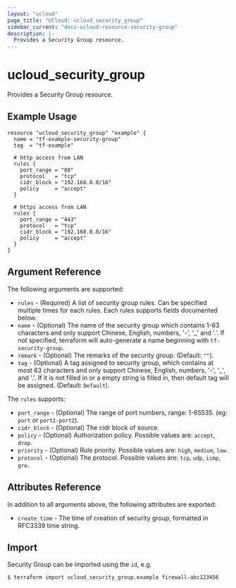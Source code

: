 ```yaml
---
layout: "ucloud"
page_title: "UCloud: ucloud_security_group"
sidebar_current: "docs-ucloud-resource-security-group"
description: |-
  Provides a Security Group resource.
---
```


# ucloud_security_group

Provides a Security Group resource.

## Example Usage

```hcl
resource "ucloud_security_group" "example" {
  name = "tf-example-security-group"
  tag  = "tf-example"

  # http access from LAN
  rules {
    port_range = "80"
    protocol   = "tcp"
    cidr_block = "192.168.0.0/16"
    policy     = "accept"
  }

  # https access from LAN
  rules {
    port_range = "443"
    protocol   = "tcp"
    cidr_block = "192.168.0.0/16"
    policy     = "accept"
  }
}
```

## Argument Reference

The following arguments are supported:

* `rules` - (Required) A list of security group rules. Can be specified multiple times for each rules. Each rules supports fields documented below.
* `name` - (Optional) The name of the security group which contains 1-63 characters and only support Chinese, English, numbers, '-', '_' and '.'. If not specified, terraform will auto-generate a name beginning with `tf-security-group`.
* `remark` - (Optional) The remarks of the security group. (Default: `""`).
* `tag` - (Optional) A tag assigned to security group, which contains at most 63 characters and only support Chinese, English, numbers, '-', '_', and '.'. If it is not filled in or a empty string is filled in, then default tag will be assigned. (Default: `Default`).

The `rules` supports:

* `port_range` - (Optional) The range of port numbers, range: 1-65535. (eg: `port` or `port1-port2`).
* `cidr_block` - (Optional) The cidr block of source.
* `policy` - (Optional) Authorization policy. Possible values are: `accept`, `drop`.
* `priority` - (Optional) Rule priority. Possible values are: `high`, `medium`, `low`.
* `protocol` - (Optional) The protocol. Possible values are: `tcp`, `udp`, `icmp`, `gre`.

## Attributes Reference

In addition to all arguments above, the following attributes are exported:

* `create_time` - The time of creation of security group, formatted in RFC3339 time string.

## Import

Security Group can be imported using the `id`, e.g.

```
$ terraform import ucloud_security_group.example firewall-abc123456
```